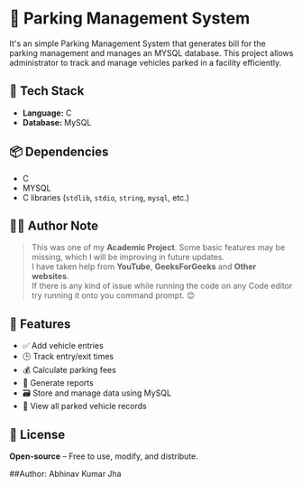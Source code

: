 # 🚗 Parking Management System

It's an simple Parking Management System that generates bill for the parking management and manages an MYSQL database. This project allows administrator to track and manage vehicles parked in a facility efficiently.

## 🧰 Tech Stack

- **Language:** C
- **Database:** MySQL

## 📦 Dependencies

- C
- MYSQL
- C libraries (`stdlib`, `stdio`, `string`, `mysql`, etc.)

## 👨‍💻 Author Note

> This was one of my **Academic Project**. Some basic features may be missing, which I will be improving in future updates.  
> I have taken help from **YouTube**, **GeeksForGeeks** and **Other websites**.  
> If there is any kind of issue while running the code on any Code editor try running it onto you command prompt. 😊
  
## 📌 Features

- ✅ Add vehicle entries
- 🕒 Track entry/exit times
- 💰 Calculate parking fees
- 📄 Generate reports
- 🗃️ Store and manage data using MySQL
- 🧾 View all parked vehicle records


## 📄 License

**Open-source** – Free to use, modify, and distribute.

##Author: Abhinav Kumar Jha
